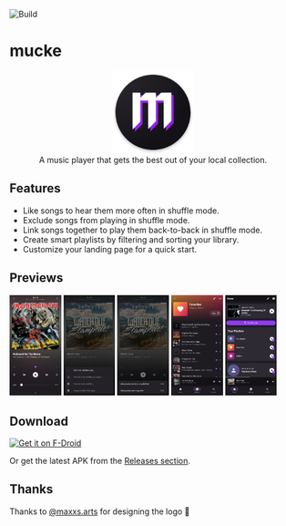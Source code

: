 ![Build](https://github.com/moritz-weber/mucke/workflows/Build/badge.svg)


# mucke

<p align="center">
<img src="src/android/app/src/main/res/mipmap-xxxhdpi/ic_launcher.png" width="144px"/>
<br>
A music player that gets the best out of your local collection.
</p>

<!-- A music player that treats your precious files like no one else. -->

## Features

- Like songs to hear them more often in shuffle mode.
- Exclude songs from playing in shuffle mode.
- Link songs together to play them back-to-back in shuffle mode.
- Create smart playlists by filtering and sorting your library.
- Customize your landing page for a quick start.

## Previews

<img src="metadata/en-US/images/phoneScreenshots/1.png" width="18%" />&nbsp;<img src="metadata/en-US/images/phoneScreenshots/2.png" width="18%" />&nbsp;<img src="metadata/en-US/images/phoneScreenshots/3.png" width="18%" />&nbsp;<img src="metadata/en-US/images/phoneScreenshots/4.png" width="18%" />&nbsp;<img src="metadata/en-US/images/phoneScreenshots/5.png" width="18%" />

## Download

[<img src="https://fdroid.gitlab.io/artwork/badge/get-it-on.png"
     alt="Get it on F-Droid"
     height="80">](https://f-droid.org/packages/rocks.mucke/)

Or get the latest APK from the [Releases section](https://github.com/moritz-weber/mucke/releases/latest).

## Thanks

Thanks to [@maxxs.arts](https://www.instagram.com/maxxs.arts/) for designing the logo 🤘
